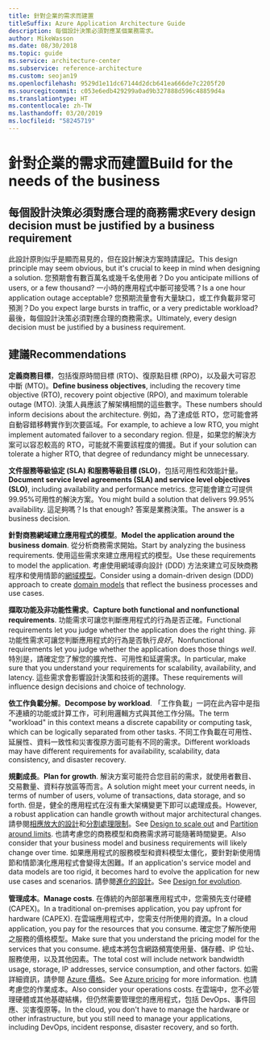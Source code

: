 ```yaml
---
title: 針對企業的需求而建置
titleSuffix: Azure Application Architecture Guide
description: 每個設計決策必須對應某個業務需求。
author: MikeWasson
ms.date: 08/30/2018
ms.topic: guide
ms.service: architecture-center
ms.subservice: reference-architecture
ms.custom: seojan19
ms.openlocfilehash: 9529d1e11dc67144d2dcb641ea666de7c2205f20
ms.sourcegitcommit: c053e6edb429299a0ad9b327888d596c48859d4a
ms.translationtype: HT
ms.contentlocale: zh-TW
ms.lasthandoff: 03/20/2019
ms.locfileid: "58245719"
---
```

# <a name="build-for-the-needs-of-the-business"></a><span data-ttu-id="5c019-103">針對企業的需求而建置</span><span class="sxs-lookup"><span data-stu-id="5c019-103">Build for the needs of the business</span></span>

## <a name="every-design-decision-must-be-justified-by-a-business-requirement"></a><span data-ttu-id="5c019-104">每個設計決策必須對應合理的商務需求</span><span class="sxs-lookup"><span data-stu-id="5c019-104">Every design decision must be justified by a business requirement</span></span>

<span data-ttu-id="5c019-105">此設計原則似乎是顯而易見的，但在設計解決方案時請謹記。</span><span class="sxs-lookup"><span data-stu-id="5c019-105">This design principle may seem obvious, but it's crucial to keep in mind when designing a solution.</span></span> <span data-ttu-id="5c019-106">您預期會有數百萬名或幾千名使用者？</span><span class="sxs-lookup"><span data-stu-id="5c019-106">Do you anticipate millions of users, or a few thousand?</span></span> <span data-ttu-id="5c019-107">一小時的應用程式中斷可接受嗎？</span><span class="sxs-lookup"><span data-stu-id="5c019-107">Is a one hour application outage acceptable?</span></span> <span data-ttu-id="5c019-108">您預期流量會有大量缺口，或工作負載非常可預測？</span><span class="sxs-lookup"><span data-stu-id="5c019-108">Do you expect large bursts in traffic, or a very predictable workload?</span></span> <span data-ttu-id="5c019-109">最後，每個設計決策必須對應合理的商務需求。</span><span class="sxs-lookup"><span data-stu-id="5c019-109">Ultimately, every design decision must be justified by a business requirement.</span></span>

## <a name="recommendations"></a><span data-ttu-id="5c019-110">建議</span><span class="sxs-lookup"><span data-stu-id="5c019-110">Recommendations</span></span>

<span data-ttu-id="5c019-111">**定義商務目標**，包括復原時間目標 (RTO)、復原點目標 (RPO)，以及最大可容忍中斷 (MTO)。</span><span class="sxs-lookup"><span data-stu-id="5c019-111">**Define business objectives**, including the recovery time objective (RTO), recovery point objective (RPO), and maximum tolerable outage (MTO).</span></span> <span data-ttu-id="5c019-112">決策人員應該了解架構相關的這些數字。</span><span class="sxs-lookup"><span data-stu-id="5c019-112">These numbers should inform decisions about the architecture.</span></span> <span data-ttu-id="5c019-113">例如，為了達成低 RTO，您可能會將自動容錯移轉實作到次要區域。</span><span class="sxs-lookup"><span data-stu-id="5c019-113">For example, to achieve a low RTO, you might implement automated failover to a secondary region.</span></span> <span data-ttu-id="5c019-114">但是，如果您的解決方案可以容忍較高的 RTO，可能就不需要該程度的備援。</span><span class="sxs-lookup"><span data-stu-id="5c019-114">But if your solution can tolerate a higher RTO, that degree of redundancy might be unnecessary.</span></span>

<span data-ttu-id="5c019-115">**文件服務等級協定 (SLA) 和服務等級目標 (SLO)**，包括可用性和效能計量。</span><span class="sxs-lookup"><span data-stu-id="5c019-115">**Document service level agreements (SLA) and service level objectives (SLO)**, including availability and performance metrics.</span></span> <span data-ttu-id="5c019-116">您可能會建立可提供 99.95%可用性的解決方案。</span><span class="sxs-lookup"><span data-stu-id="5c019-116">You might build a solution that delivers 99.95% availability.</span></span> <span data-ttu-id="5c019-117">這足夠嗎？</span><span class="sxs-lookup"><span data-stu-id="5c019-117">Is that enough?</span></span> <span data-ttu-id="5c019-118">答案是業務決策。</span><span class="sxs-lookup"><span data-stu-id="5c019-118">The answer is a business decision.</span></span>

<span data-ttu-id="5c019-119">**針對商務網域建立應用程式的模型**。</span><span class="sxs-lookup"><span data-stu-id="5c019-119">**Model the application around the business domain**.</span></span> <span data-ttu-id="5c019-120">從分析商務需求開始。</span><span class="sxs-lookup"><span data-stu-id="5c019-120">Start by analyzing the business requirements.</span></span> <span data-ttu-id="5c019-121">使用這些需求來建立應用程式的模型。</span><span class="sxs-lookup"><span data-stu-id="5c019-121">Use these requirements to model the application.</span></span> <span data-ttu-id="5c019-122">考慮使用網域導向設計 (DDD) 方法來建立可反映商務程序和使用情節的[網域模型][domain-model]。</span><span class="sxs-lookup"><span data-stu-id="5c019-122">Consider using a domain-driven design (DDD) approach to create [domain models][domain-model] that reflect the business processes and use cases.</span></span>

<span data-ttu-id="5c019-123">**擷取功能及非功能性需求**。</span><span class="sxs-lookup"><span data-stu-id="5c019-123">**Capture both functional and nonfunctional requirements**.</span></span> <span data-ttu-id="5c019-124">功能需求可讓您判斷應用程式的行為是否正確。</span><span class="sxs-lookup"><span data-stu-id="5c019-124">Functional requirements let you judge whether the application does the right thing.</span></span> <span data-ttu-id="5c019-125">非功能性需求可讓您判斷應用程式的行為是否執行*良好*。</span><span class="sxs-lookup"><span data-stu-id="5c019-125">Nonfunctional requirements let you judge whether the application does those things *well*.</span></span> <span data-ttu-id="5c019-126">特別是，請確定您了解您的擴充性、可用性和延遲需求。</span><span class="sxs-lookup"><span data-stu-id="5c019-126">In particular, make sure that you understand your requirements for scalability, availability, and latency.</span></span> <span data-ttu-id="5c019-127">這些需求會影響設計決策和技術的選擇。</span><span class="sxs-lookup"><span data-stu-id="5c019-127">These requirements will influence design decisions and choice of technology.</span></span>

<span data-ttu-id="5c019-128">**依工作負載分解**。</span><span class="sxs-lookup"><span data-stu-id="5c019-128">**Decompose by workload**.</span></span> <span data-ttu-id="5c019-129">「工作負載」一詞在此內容中是指不連續的功能或計算工作，可利用邏輯方式與其他工作分隔。</span><span class="sxs-lookup"><span data-stu-id="5c019-129">The term "workload" in this context means a discrete capability or computing task, which can be logically separated from other tasks.</span></span> <span data-ttu-id="5c019-130">不同工作負載在可用性、延展性、資料一致性和災害復原方面可能有不同的需求。</span><span class="sxs-lookup"><span data-stu-id="5c019-130">Different workloads may have different requirements for availability, scalability, data consistency, and disaster recovery.</span></span>

<span data-ttu-id="5c019-131">**規劃成長**。</span><span class="sxs-lookup"><span data-stu-id="5c019-131">**Plan for growth**.</span></span> <span data-ttu-id="5c019-132">解決方案可能符合您目前的需求，就使用者數目、交易數量、資料存放區等而言。</span><span class="sxs-lookup"><span data-stu-id="5c019-132">A solution might meet your current needs, in terms of number of users, volume of transactions, data storage, and so forth.</span></span> <span data-ttu-id="5c019-133">但是，健全的應用程式在沒有重大架構變更下即可以處理成長。</span><span class="sxs-lookup"><span data-stu-id="5c019-133">However, a robust application can handle growth without major architectural changes.</span></span> <span data-ttu-id="5c019-134">請參閱[相應放大的設計](scale-out.md)和[分割處理限制](partition.md)。</span><span class="sxs-lookup"><span data-stu-id="5c019-134">See [Design to scale out](scale-out.md) and [Partition around limits](partition.md).</span></span> <span data-ttu-id="5c019-135">也請考慮您的商務模型和商務需求將可能隨著時間變更。</span><span class="sxs-lookup"><span data-stu-id="5c019-135">Also consider that your business model and business requirements will likely change over time.</span></span> <span data-ttu-id="5c019-136">如果應用程式的服務模型和資料模型太僵化，要針對新使用情節和情節演化應用程式會變得太困難。</span><span class="sxs-lookup"><span data-stu-id="5c019-136">If an application's service model and data models are too rigid, it becomes hard to evolve the application for new use cases and scenarios.</span></span> <span data-ttu-id="5c019-137">請參閱[進化的設計](design-for-evolution.md)。</span><span class="sxs-lookup"><span data-stu-id="5c019-137">See [Design for evolution](design-for-evolution.md).</span></span>

<span data-ttu-id="5c019-138">**管理成本**。</span><span class="sxs-lookup"><span data-stu-id="5c019-138">**Manage costs**.</span></span> <span data-ttu-id="5c019-139">在傳統的內部部署應用程式中，您需預先支付硬體 (CAPEX)。</span><span class="sxs-lookup"><span data-stu-id="5c019-139">In a traditional on-premises application, you pay upfront for hardware (CAPEX).</span></span> <span data-ttu-id="5c019-140">在雲端應用程式中，您需支付所使用的資源。</span><span class="sxs-lookup"><span data-stu-id="5c019-140">In a cloud application, you pay for the resources that you consume.</span></span> <span data-ttu-id="5c019-141">確定您了解所使用之服務的價格模型。</span><span class="sxs-lookup"><span data-stu-id="5c019-141">Make sure that you understand the pricing model for the services that you consume.</span></span> <span data-ttu-id="5c019-142">總成本將包含網路頻寬使用量、儲存體、IP 位址、服務使用，以及其他因素。</span><span class="sxs-lookup"><span data-stu-id="5c019-142">The total cost will include network bandwidth usage, storage, IP addresses, service consumption, and other factors.</span></span> <span data-ttu-id="5c019-143">如需詳細資訊，請參閱 [Azure 價格][pricing]。</span><span class="sxs-lookup"><span data-stu-id="5c019-143">See [Azure pricing][pricing] for more information.</span></span> <span data-ttu-id="5c019-144">也請考慮您的作業成本。</span><span class="sxs-lookup"><span data-stu-id="5c019-144">Also consider your operations costs.</span></span> <span data-ttu-id="5c019-145">在雲端中，您不必管理硬體或其他基礎結構，但仍然需要管理您的應用程式，包括 DevOps、事件回應、災害復原等。</span><span class="sxs-lookup"><span data-stu-id="5c019-145">In the cloud, you don't have to manage the hardware or other infrastructure, but you still need to manage your applications, including DevOps, incident response, disaster recovery, and so forth.</span></span>

[domain-model]: https://martinfowler.com/eaaCatalog/domainModel.html
[pricing]: https://azure.microsoft.com/pricing/
